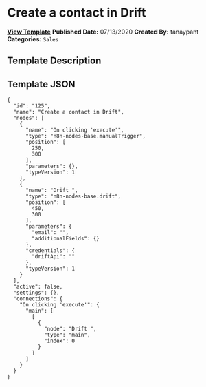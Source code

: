# Create a contact in Drift

**[View Template](https://n8n.io/workflows/497-/)**  **Published Date:** 07/13/2020  **Created By:** tanaypant  **Categories:** `Sales`  

## Template Description



## Template JSON

```
{
  "id": "125",
  "name": "Create a contact in Drift",
  "nodes": [
    {
      "name": "On clicking 'execute'",
      "type": "n8n-nodes-base.manualTrigger",
      "position": [
        250,
        300
      ],
      "parameters": {},
      "typeVersion": 1
    },
    {
      "name": "Drift ",
      "type": "n8n-nodes-base.drift",
      "position": [
        450,
        300
      ],
      "parameters": {
        "email": "",
        "additionalFields": {}
      },
      "credentials": {
        "driftApi": ""
      },
      "typeVersion": 1
    }
  ],
  "active": false,
  "settings": {},
  "connections": {
    "On clicking 'execute'": {
      "main": [
        [
          {
            "node": "Drift ",
            "type": "main",
            "index": 0
          }
        ]
      ]
    }
  }
}
```
